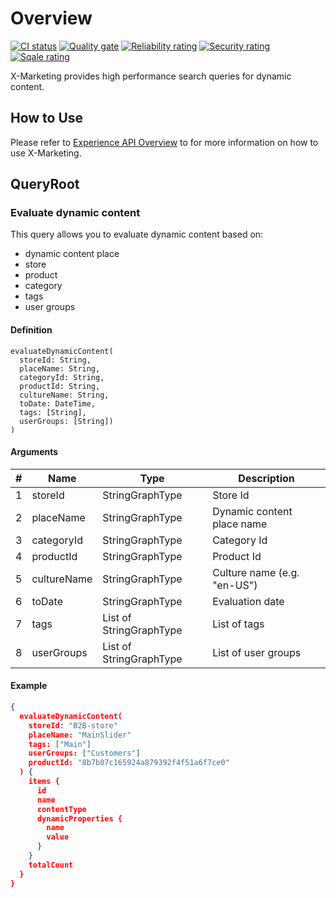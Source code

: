 # Overview

[![CI status](https://github.com/VirtoCommerce/vc-module-marketing-experience-api/workflows/Module%20CI/badge.svg?branch=dev)](https://github.com/VirtoCommerce/vc-module-marketing-experience-api/actions?query=workflow%3A"Module+CI") [![Quality gate](https://sonarcloud.io/api/project_badges/measure?project=VirtoCommerce_vc-module-marketing-experience-api&metric=alert_status&branch=dev)](https://sonarcloud.io/dashboard?id=VirtoCommerce_vc-module-marketing-experience-api) [![Reliability rating](https://sonarcloud.io/api/project_badges/measure?project=VirtoCommerce_vc-module-marketing-experience-api&metric=reliability_rating&branch=dev)](https://sonarcloud.io/dashboard?id=VirtoCommerce_vc-module-marketing-experience-api) [![Security rating](https://sonarcloud.io/api/project_badges/measure?project=VirtoCommerce_vc-module-marketing-experience-api&metric=security_rating&branch=dev)](https://sonarcloud.io/dashboard?id=VirtoCommerce_vc-module-marketing-experience-api) [![Sqale rating](https://sonarcloud.io/api/project_badges/measure?project=VirtoCommerce_vc-module-marketing-experience-api&metric=sqale_rating&branch=dev)](https://sonarcloud.io/dashboard?id=VirtoCommerce_vc-module-marketing-experience-api)

X-Marketing provides high performance search queries for dynamic content.

## How to Use

Please refer to [Experience API Overview](https://docs.virtocommerce.org/modules/experience-api/) to for more information on how to use X-Marketing.

## QueryRoot
### Evaluate dynamic content

This query allows you to evaluate dynamic content based on:
  - dynamic content place
  - store
  - product
  - category
  - tags
  - user groups

#### Definition

```
evaluateDynamicContent(
  storeId: String, 
  placeName: String, 
  categoryId: String, 
  productId: String, 
  cultureName: String, 
  toDate: DateTime, 
  tags: [String], 
  userGroups: [String])
)
```

#### Arguments
|#|Name        |Type                       |Description                |
|-|------------|---------------            |---------------------------|
|1|storeId     |StringGraphType            |Store Id                   |
|2|placeName   |StringGraphType            |Dynamic content place name |
|3|categoryId  |StringGraphType            |Category Id                |
|4|productId   |StringGraphType            |Product Id                 |
|5|cultureName |StringGraphType            |Culture name (e.g. "en-US")|
|6|toDate      |StringGraphType            |Evaluation date            |
|7|tags        |List of StringGraphType    |List of tags               |
|8|userGroups  |List of StringGraphType    |List of user groups|

#### Example

```json
{
  evaluateDynamicContent(
    storeId: "B2B-store"
    placeName: "MainSlider"
    tags: ["Main"]
    userGroups: ["Customers"]
    productId: "8b7b07c165924a879392f4f51a6f7ce0"
  ) {
    items {
      id
      name
      contentType
      dynamicProperties {
        name
        value
      }
    }
    totalCount
  }
}
```
